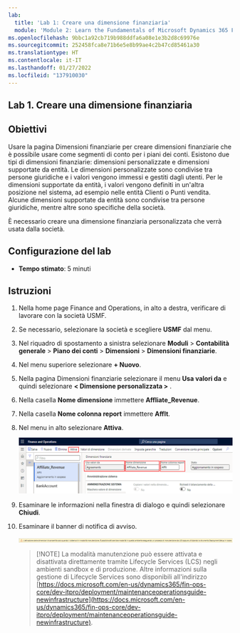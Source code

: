 ```yaml
---
lab:
  title: 'Lab 1: Creare una dimensione finanziaria'
  module: 'Module 2: Learn the Fundamentals of Microsoft Dynamics 365 Finance'
ms.openlocfilehash: 9bbc1a92cb719b988ddfa6a08e1e3b2d8c69976e
ms.sourcegitcommit: 252458fca8e71b6e5e8b99ae4c2b47cd85461a30
ms.translationtype: HT
ms.contentlocale: it-IT
ms.lasthandoff: 01/27/2022
ms.locfileid: "137910030"
---
```

## <a name="lab-1---create-a-financial-dimension"></a>Lab 1. Creare una dimensione finanziaria

## <a name="objectives"></a>Obiettivi

Usare la pagina Dimensioni finanziarie per creare dimensioni finanziarie che è possibile usare come segmenti di conto per i piani dei conti. Esistono due tipi di dimensioni finanziarie: dimensioni personalizzate e dimensioni supportate da entità. Le dimensioni personalizzate sono condivise tra persone giuridiche e i valori vengono immessi e gestiti dagli utenti. Per le dimensioni supportate da entità, i valori vengono definiti in un'altra posizione nel sistema, ad esempio nelle entità Clienti o Punti vendita. Alcune dimensioni supportate da entità sono condivise tra persone giuridiche, mentre altre sono specifiche della società.

È necessario creare una dimensione finanziaria personalizzata che verrà usata dalla società.

## <a name="lab-setup"></a>Configurazione del lab

   - **Tempo stimato**: 5 minuti

## <a name="instructions"></a>Istruzioni

1. Nella home page Finance and Operations, in alto a destra, verificare di lavorare con la società USMF.

1. Se necessario, selezionare la società e scegliere **USMF** dal menu.

1. Nel riquadro di spostamento a sinistra selezionare **Moduli** > **Contabilità generale** > **Piano dei conti** > **Dimensioni** > **Dimensioni finanziarie**.

1. Nel menu superiore selezionare **+ Nuovo**.

1. Nella pagina Dimensioni finanziarie selezionare il menu **Usa valori da** e quindi selezionare **< Dimensione personalizzata >** .

1. Nella casella **Nome dimensione** immettere **Affliate_Revenue**.

1. Nella casella **Nome colonna report** immettere **Afflt**.

1. Nel menu in alto selezionare **Attiva**.

    ![Screenshot che mostra la nuova dimensione finanziaria personalizzata con gli elementi Usa valori da, Nome dimensione, Nome colonna report e Attiva evidenziati](./media/lp2-m3-new-financial-dimension.png)

1. Esaminare le informazioni nella finestra di dialogo e quindi selezionare **Chiudi**.

1. Esaminare il banner di notifica di avviso.

    ![Screenshot che mostra il banner di informazioni di avviso che fa riferimento al requisito della modalità manutenzione per l'attivazione di una nuova dimensione.](./media/lp2-m3-activation-warning-banner.png)

    >[!NOTE] La modalità manutenzione può essere attivata e disattivata direttamente tramite Lifecycle Services (LCS) negli ambienti sandbox e di produzione. Altre informazioni sulla gestione di Lifecycle Services sono disponibili all'indirizzo [https://docs.microsoft.com/en-us/dynamics365/fin-ops-core/dev-itpro/deployment/maintenanceoperationsguide-newinfrastructure](https://docs.microsoft.com/en-us/dynamics365/fin-ops-core/dev-itpro/deployment/maintenanceoperationsguide-newinfrastructure).
